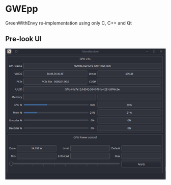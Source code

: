 # GWEpp
GreenWithEnvy re-implementation using only C, C++ and Qt

## Pre-look UI
![Pre-look](img/pre-look.png)

